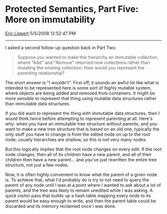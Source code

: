 <div id="page">

# Protected Semantics, Part Five: More on immutability

[Eric Lippert](https://social.msdn.microsoft.com/profile/Eric%20Lippert) 5/5/2008 12:52:47 PM

-----

<div id="content">

<div class="mine">

I asked a second follow-up question back in Part Two:

> Suppose you wanted to make this hierarchy an immutable collection, where "Add" and "Remove" returned new collections rather than mutating the existing collection. How would you represent the parenting relationship?

The short answer is "I wouldn't". First off, it sounds an awful lot like what is intended to be represented here is some sort of highly mutable system, where objects are being added and removed from containers. It might be more sensible to represent that thing using mutable data structures rather than immutable data structures.

If you did want to represent the thing with immutable data structures, then I would think twice before attempting to represent parenting at all. Here's why: when you have an immutable tree structure without parents, and you want to make a new tree structure that is based on an old one, typically the only stuff you have to change is from the edited node on up to the root node; usually hierarchies are shallow, so this is not very many nodes.

But this logically implies that the root node changes on every edit. If the root node changes, then all of its children have a new parent, and all of their children then have a new parent... and you've just rewritten the entire tree structure, not just a few nodes.

Now, it is often highly convenient to know what the parent of a given node is. To achieve that, what I'd probably do is try to not need to query the parent of any node until I was at a point where I wanted to ask about a lot of parents, and the tree was likely to remain unedited while I was asking. A quick visitor pass that builds up a hash table mapping every node to its parent would be easy enough to write, and then the parent table could be discarded and its memory reclaimed once I was done.

</div>

</div>

</div>


